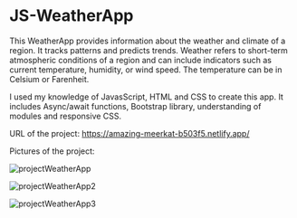 # JS-WeatherApp
This WeatherApp provides information about the weather and climate of a region. It tracks patterns and predicts trends. Weather refers to short-term atmospheric conditions of a region and can include indicators such as current temperature, humidity, or wind speed. The temperature can be in Celsium or Farenheit.

I used my knowledge of JavasScript, HTML and CSS to create this app. It includes Async/await functions, Bootstrap library, understanding of modules and responsive CSS.

URL of the project: https://amazing-meerkat-b503f5.netlify.app/

Pictures of the project:

![projectWeatherApp](https://user-images.githubusercontent.com/111244883/224800415-5f305a90-174b-49b7-b107-bf316e41fb4d.png)

![projectWeatherApp2](https://user-images.githubusercontent.com/111244883/224800426-ab892539-a091-4769-8abb-953a7991e18d.png)

![projectWeatherApp3](https://user-images.githubusercontent.com/111244883/224800443-eaa5e2a8-b862-4983-9403-8a545945644e.png)
